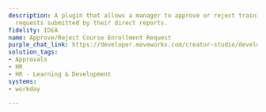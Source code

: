 ```yaml
---
description: A plugin that allows a manager to approve or reject training session
  requests submitted by their direct reports.
fidelity: IDEA
name: Approve/Reject Course Enrollment Request
purple_chat_link: https://developer.moveworks.com/creator-studio/developer-tools/purple-chat/?conversation=%7B%22startTimestamp%22%3A%2211%3A43+AM%22%2C%22messages%22%3A%5B%7B%22parts%22%3A%5B%7B%22richText%22%3A%22%3Cp%3EMy+report+just+asked+me+to+approve+their+course+enrollment+request.+How+do+I+do+that%3F%3C%2Fp%3E%22%7D%5D%2C%22role%22%3A%22user%22%7D%2C%7B%22parts%22%3A%5B%7B%22reasoningSteps%22%3A%5B%7B%22richText%22%3A%22Searching+Workday+for+training+requests+awaiting+the+user%27s+approval.%22%2C%22status%22%3A%22success%22%7D%2C%7B%22richText%22%3A%22Found+one+pending+request+from+Jamie+Solanos.%22%2C%22status%22%3A%22success%22%7D%5D%7D%2C%7B%22richText%22%3A%22%3Cp%3EI+found+one+course+enrollment+request+from+your+direct+report%2C+Jamie+Solanos%2C+awaiting+your+decision+in+%3Cb%3EWorkday%3C%2Fb%3E.%3C%2Fp%3E%3Cul%3E%3Cli%3E%3Cb%3ECourse%3A%3C%2Fb%3E+Advanced+SQL+Training%3C%2Fli%3E%3Cli%3E%3Cb%3EDescription%3A%3C%2Fb%3E+Teaches+advanced+concepts+about+SQL+for+data+analysis%3C%2Fli%3E%3Cli%3E%3Cb%3EPrice%3A%3C%2Fb%3E+%2489%3C%2Fli%3E%3C%2Ful%3E%22%7D%2C%7B%22buttons%22%3A%5B%7B%22buttonText%22%3A%22Approve%22%2C%22style%22%3A%22filled%22%7D%2C%7B%22buttonText%22%3A%22Reject%22%2C%22style%22%3A%22outlined%22%7D%5D%7D%5D%2C%22role%22%3A%22assistant%22%7D%2C%7B%22parts%22%3A%5B%7B%22richText%22%3A%22%3Cp%3EApprove%3C%2Fp%3E%22%7D%5D%2C%22role%22%3A%22user%22%7D%5D%7D
solution_tags:
- Approvals
- HR
- HR - Learning & Development
systems:
- workday

---
```

